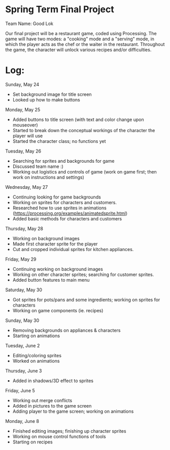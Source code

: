 # Spring Term Final Project
Team Name: Good Lok

Our final project will be a restaurant game, coded using Processing. The game will have two modes: a "cooking" mode and a "serving" mode, in which the player acts as the chef or the waiter in the restaurant. Throughout the game, the character will unlock various recipes and/or difficulties. 

# Log:
Sunday, May 24
- Set background image for title screen
- Looked up how to make buttons

Monday, May 25
- Added buttons to title screen (with text and color change upon mouseover)
- Started to break down the conceptual workings of the character the player will use
- Started the character class; no functions yet
 
Tuesday, May 26
- Searching for sprites and backgrounds for game
- Discussed team name :)
- Working out logistics and controls of game (work on game first; then work on instructions and settings)

Wednesday, May 27
- Continuing looking for game backgrounds
- Working on sprites for characters and customers.
- Researched how to use sprites in animations (https://processing.org/examples/animatedsprite.html)
- Added basic methods for characters and customers

Thursday, May 28
- Working on background images
- Made first character sprite for the player
- Cut and cropped individual sprites for kitchen appliances.

Friday, May 29
- Continuing working on background images
- Working on other character sprites; searching for customer sprites.
- Added button features to main menu

Saturday, May 30
- Got sprites for pots/pans and some ingredients; working on sprites for characters
- Working on game components (ie. recipes)

Sunday, May 30
- Removing backgrounds on appliances & characters
- Starting on animations

Tuesday, June 2
- Editing/coloring sprites
- Worked on animations

Thursday, June 3
- Added in shadows/3D effect to sprites

Friday, June 5
- Working out merge conflicts
- Added in pictures to the game screen
- Adding player to the game screen; working on animations

Monday, June 8
- Finished editing images; finishing up character sprites
- Working on mouse control functions of tools
- Starting on recipes
